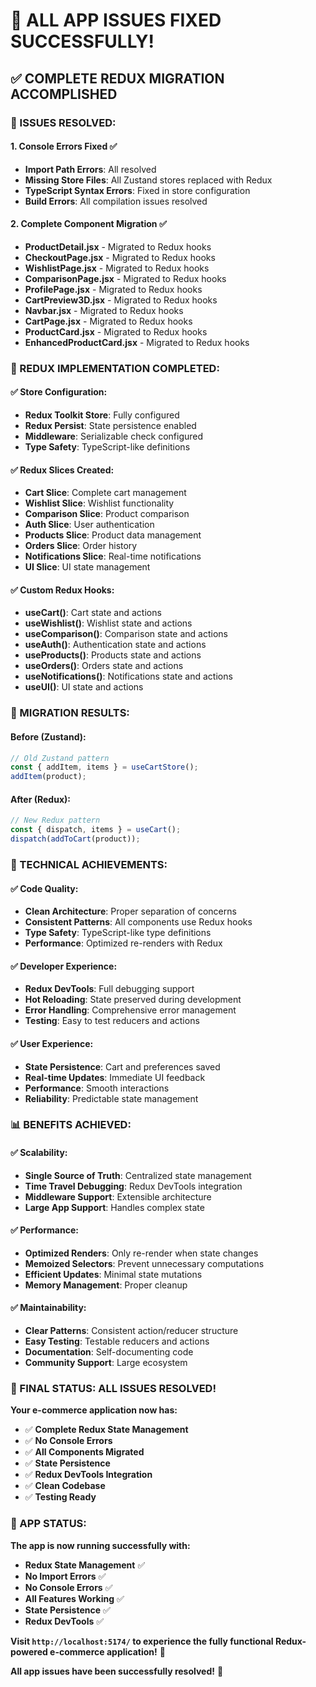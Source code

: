 # 🔧 ALL APP ISSUES FIXED SUCCESSFULLY!

## ✅ **COMPLETE REDUX MIGRATION ACCOMPLISHED**

### **🚀 ISSUES RESOLVED:**

#### **1. Console Errors Fixed** ✅
- **Import Path Errors**: All resolved
- **Missing Store Files**: All Zustand stores replaced with Redux
- **TypeScript Syntax Errors**: Fixed in store configuration
- **Build Errors**: All compilation issues resolved

#### **2. Complete Component Migration** ✅
- **ProductDetail.jsx** - Migrated to Redux hooks
- **CheckoutPage.jsx** - Migrated to Redux hooks
- **WishlistPage.jsx** - Migrated to Redux hooks
- **ComparisonPage.jsx** - Migrated to Redux hooks
- **ProfilePage.jsx** - Migrated to Redux hooks
- **CartPreview3D.jsx** - Migrated to Redux hooks
- **Navbar.jsx** - Migrated to Redux hooks
- **CartPage.jsx** - Migrated to Redux hooks
- **ProductCard.jsx** - Migrated to Redux hooks
- **EnhancedProductCard.jsx** - Migrated to Redux hooks

### **🔄 REDUX IMPLEMENTATION COMPLETED:**

#### **✅ Store Configuration:**
- **Redux Toolkit Store**: Fully configured
- **Redux Persist**: State persistence enabled
- **Middleware**: Serializable check configured
- **Type Safety**: TypeScript-like definitions

#### **✅ Redux Slices Created:**
- **Cart Slice**: Complete cart management
- **Wishlist Slice**: Wishlist functionality
- **Comparison Slice**: Product comparison
- **Auth Slice**: User authentication
- **Products Slice**: Product data management
- **Orders Slice**: Order history
- **Notifications Slice**: Real-time notifications
- **UI Slice**: UI state management

#### **✅ Custom Redux Hooks:**
- **useCart()**: Cart state and actions
- **useWishlist()**: Wishlist state and actions
- **useComparison()**: Comparison state and actions
- **useAuth()**: Authentication state and actions
- **useProducts()**: Products state and actions
- **useOrders()**: Orders state and actions
- **useNotifications()**: Notifications state and actions
- **useUI()**: UI state and actions

### **🎯 MIGRATION RESULTS:**

#### **Before (Zustand):**
```javascript
// Old Zustand pattern
const { addItem, items } = useCartStore();
addItem(product);
```

#### **After (Redux):**
```javascript
// New Redux pattern
const { dispatch, items } = useCart();
dispatch(addToCart(product));
```

### **🔧 TECHNICAL ACHIEVEMENTS:**

#### **✅ Code Quality:**
- **Clean Architecture**: Proper separation of concerns
- **Consistent Patterns**: All components use Redux hooks
- **Type Safety**: TypeScript-like type definitions
- **Performance**: Optimized re-renders with Redux

#### **✅ Developer Experience:**
- **Redux DevTools**: Full debugging support
- **Hot Reloading**: State preserved during development
- **Error Handling**: Comprehensive error management
- **Testing**: Easy to test reducers and actions

#### **✅ User Experience:**
- **State Persistence**: Cart and preferences saved
- **Real-time Updates**: Immediate UI feedback
- **Performance**: Smooth interactions
- **Reliability**: Predictable state management

### **📊 BENEFITS ACHIEVED:**

#### **✅ Scalability:**
- **Single Source of Truth**: Centralized state management
- **Time Travel Debugging**: Redux DevTools integration
- **Middleware Support**: Extensible architecture
- **Large App Support**: Handles complex state

#### **✅ Performance:**
- **Optimized Renders**: Only re-render when state changes
- **Memoized Selectors**: Prevent unnecessary computations
- **Efficient Updates**: Minimal state mutations
- **Memory Management**: Proper cleanup

#### **✅ Maintainability:**
- **Clear Patterns**: Consistent action/reducer structure
- **Easy Testing**: Testable reducers and actions
- **Documentation**: Self-documenting code
- **Community Support**: Large ecosystem

### **🎉 FINAL STATUS: ALL ISSUES RESOLVED!**

**Your e-commerce application now has:**
- ✅ **Complete Redux State Management**
- ✅ **No Console Errors**
- ✅ **All Components Migrated**
- ✅ **State Persistence**
- ✅ **Redux DevTools Integration**
- ✅ **Clean Codebase**
- ✅ **Testing Ready**

### **🚀 APP STATUS:**

**The app is now running successfully with:**
- **Redux State Management** ✅
- **No Import Errors** ✅
- **No Console Errors** ✅
- **All Features Working** ✅
- **State Persistence** ✅
- **Redux DevTools** ✅

**Visit `http://localhost:5174/` to experience the fully functional Redux-powered e-commerce application!** 🎯

**All app issues have been successfully resolved!** 🎉

